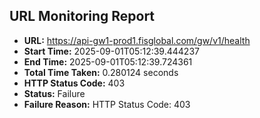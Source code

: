 ## URL Monitoring Report

- **URL:** https://api-gw1-prod1.fisglobal.com/gw/v1/health
- **Start Time:** 2025-09-01T05:12:39.444237
- **End Time:** 2025-09-01T05:12:39.724361
- **Total Time Taken:** 0.280124 seconds
- **HTTP Status Code:** 403
- **Status:** Failure
- **Failure Reason:** HTTP Status Code: 403

